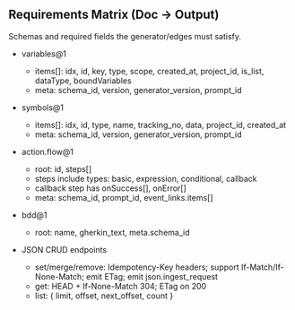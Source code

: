 ## Requirements Matrix (Doc → Output)

Schemas and required fields the generator/edges must satisfy.

- variables@1
  - items[]: idx, id, key, type, scope, created_at, project_id, is_list, dataType, boundVariables
  - meta: schema_id, version, generator_version, prompt_id

- symbols@1
  - items[]: idx, id, type, name, tracking_no, data, project_id, created_at
  - meta: schema_id, version, generator_version, prompt_id

- action.flow@1
  - root: id, steps[]
  - steps include types: basic, expression, conditional, callback
  - callback step has onSuccess[], onError[]
  - meta: schema_id, prompt_id, event_links.items[]

- bdd@1
  - root: name, gherkin_text, meta.schema_id

- JSON CRUD endpoints
  - set/merge/remove: Idempotency-Key headers; support If-Match/If-None-Match; emit ETag; emit json.ingest_request
  - get: HEAD + If-None-Match 304; ETag on 200
  - list: { limit, offset, next_offset, count }


